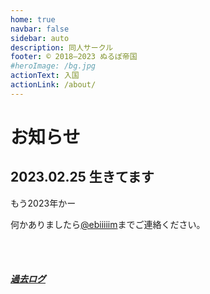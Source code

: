 ```yaml
---
home: true
navbar: false
sidebar: auto
description: 同人サークル
footer: © 2018–2023 ぬるぽ帝国
#heroImage: /bg.jpg
actionText: 入国
actionLink: /about/
---
```


# お知らせ

## 2023.02.25 生きてます

もう2023年かー

何かありましたら[@ebiiiiim](https://twitter.com/ebiiiiim)までご連絡ください。

<br><br>
##### [過去ログ](/archives/)
